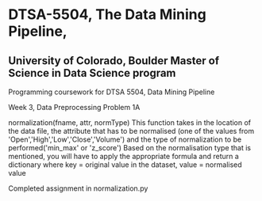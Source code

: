 # DTSA-5504, The Data Mining Pipeline, 
## University of Colorado, Boulder Master of Science in Data Science program

Programming coursework for DTSA 5504, Data Mining Pipeline

Week 3, Data Preprocessing
Problem 1A 

normalization(fname, attr, normType)
This function takes in the location of the data file, the attribute that has to be normalised (one of the values from 'Open','High','Low','Close','Volume') and the type of normalization to be performed('min_max' or 'z_score')
Based on the normalisation type that is mentioned, you will have to apply the appropriate formula and return a dictionary where key = original value in the dataset, value = normalised value

Completed assignment in normalization.py

